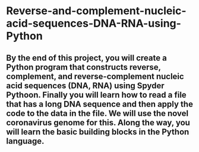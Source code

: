 # Reverse-and-complement-nucleic-acid-sequences-DNA-RNA-using-Python

## By the end of this project, you will create a Python program that constructs reverse, complement, and reverse-complement nucleic acid sequences (DNA, RNA) using Spyder Pythoon. Finally you will learn how to read a file that has a long DNA sequence and then apply the code to the data in the file. We will use the novel coronavirus genome for this. Along the way, you will learn the basic building blocks in the Python language.
